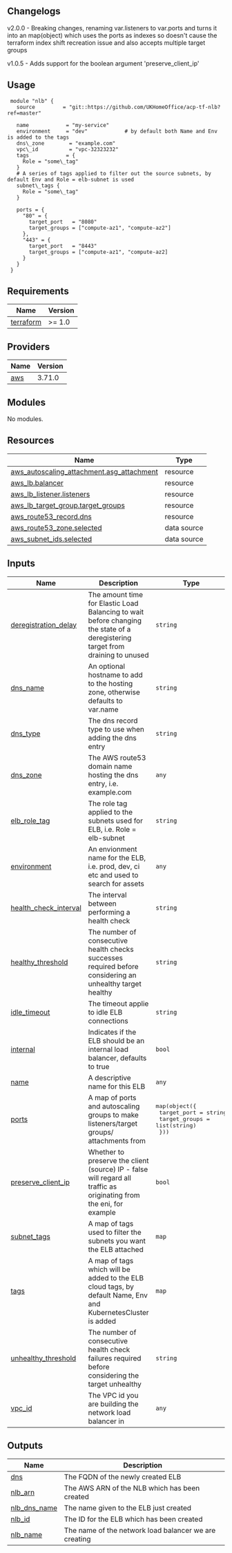 ## Changelogs

v2.0.0 - Breaking changes, renaming var.listeners to var.ports and turns it into an map(object) which uses the ports as indexes so doesn't cause the terraform index shift recreation issue and also accepts multiple target groups

v1.0.5 - Adds support for the boolean argument 'preserve_client_ip'


## Usage
     module "nlb" {
       source         = "git::https://github.com/UKHomeOffice/acp-tf-nlb?ref=master"

       name            = "my-service"
       environment     = "dev"            # by default both Name and Env is added to the tags
       dns\_zone        = "example.com"
       vpc\_id          = "vpc-32323232"
       tags            = {
         Role = "some\_tag"
       }
       # A series of tags applied to filter out the source subnets, by default Env and Role = elb-subnet is used
       subnet\_tags {
         Role = "some\_tag"
       }

       ports = {
         "80" = {
           target_port   = "8080"
           target_groups = ["compute-az1", "compute-az2"]
         },
         "443" = {
           target_port   = "8443"
           target_groups = ["compute-az1", "compute-az2]
         }
       }
     }

<!-- BEGIN_TF_DOCS -->
## Requirements

| Name | Version |
|------|---------|
| <a name="requirement_terraform"></a> [terraform](#requirement\_terraform) | >= 1.0 |

## Providers

| Name | Version |
|------|---------|
| <a name="provider_aws"></a> [aws](#provider\_aws) | 3.71.0 |

## Modules

No modules.

## Resources

| Name | Type |
|------|------|
| [aws_autoscaling_attachment.asg_attachment](https://registry.terraform.io/providers/hashicorp/aws/latest/docs/resources/autoscaling_attachment) | resource |
| [aws_lb.balancer](https://registry.terraform.io/providers/hashicorp/aws/latest/docs/resources/lb) | resource |
| [aws_lb_listener.listeners](https://registry.terraform.io/providers/hashicorp/aws/latest/docs/resources/lb_listener) | resource |
| [aws_lb_target_group.target_groups](https://registry.terraform.io/providers/hashicorp/aws/latest/docs/resources/lb_target_group) | resource |
| [aws_route53_record.dns](https://registry.terraform.io/providers/hashicorp/aws/latest/docs/resources/route53_record) | resource |
| [aws_route53_zone.selected](https://registry.terraform.io/providers/hashicorp/aws/latest/docs/data-sources/route53_zone) | data source |
| [aws_subnet_ids.selected](https://registry.terraform.io/providers/hashicorp/aws/latest/docs/data-sources/subnet_ids) | data source |

## Inputs

| Name | Description | Type | Default | Required |
|------|-------------|------|---------|:--------:|
| <a name="input_deregistration_delay"></a> [deregistration\_delay](#input\_deregistration\_delay) | The amount time for Elastic Load Balancing to wait before changing the state of a deregistering target from draining to unused | `string` | `"300"` | no |
| <a name="input_dns_name"></a> [dns\_name](#input\_dns\_name) | An optional hostname to add to the hosting zone, otherwise defaults to var.name | `string` | `""` | no |
| <a name="input_dns_type"></a> [dns\_type](#input\_dns\_type) | The dns record type to use when adding the dns entry | `string` | `"A"` | no |
| <a name="input_dns_zone"></a> [dns\_zone](#input\_dns\_zone) | The AWS route53 domain name hosting the dns entry, i.e. example.com | `any` | n/a | yes |
| <a name="input_elb_role_tag"></a> [elb\_role\_tag](#input\_elb\_role\_tag) | The role tag applied to the subnets used for ELB, i.e. Role = elb-subnet | `string` | `"elb-subnets"` | no |
| <a name="input_environment"></a> [environment](#input\_environment) | An envionment name for the ELB, i.e. prod, dev, ci etc and used to search for assets | `any` | n/a | yes |
| <a name="input_health_check_interval"></a> [health\_check\_interval](#input\_health\_check\_interval) | The interval between performing a health check | `string` | `"30"` | no |
| <a name="input_healthy_threshold"></a> [healthy\_threshold](#input\_healthy\_threshold) | The number of consecutive health checks successes required before considering an unhealthy target healthy | `string` | `"3"` | no |
| <a name="input_idle_timeout"></a> [idle\_timeout](#input\_idle\_timeout) | The timeout applie to idle ELB connections | `string` | `"120"` | no |
| <a name="input_internal"></a> [internal](#input\_internal) | Indicates if the ELB should be an internal load balancer, defaults to true | `bool` | `true` | no |
| <a name="input_name"></a> [name](#input\_name) | A descriptive name for this ELB | `any` | n/a | yes |
| <a name="input_ports"></a> [ports](#input\_ports) | A map of ports and autoscaling groups to make listeners/target groups/ attachments from | <pre>map(object({<br>    target_port   = string<br>    target_groups = list(string)<br>  }))</pre> | n/a | yes |
| <a name="input_preserve_client_ip"></a> [preserve\_client\_ip](#input\_preserve\_client\_ip) | Whether to preserve the client (source) IP - false will regard all traffic as originating from the eni, for example | `bool` | `true` | no |
| <a name="input_subnet_tags"></a> [subnet\_tags](#input\_subnet\_tags) | A map of tags used to filter the subnets you want the ELB attached | `map` | `{}` | no |
| <a name="input_tags"></a> [tags](#input\_tags) | A map of tags which will be added to the ELB cloud tags, by default Name, Env and KubernetesCluster is added | `map` | `{}` | no |
| <a name="input_unhealthy_threshold"></a> [unhealthy\_threshold](#input\_unhealthy\_threshold) | The number of consecutive health check failures required before considering the target unhealthy | `string` | `"3"` | no |
| <a name="input_vpc_id"></a> [vpc\_id](#input\_vpc\_id) | The VPC id you are building the network load balancer in | `any` | n/a | yes |

## Outputs

| Name | Description |
|------|-------------|
| <a name="output_dns"></a> [dns](#output\_dns) | The FQDN of the newly created ELB |
| <a name="output_nlb_arn"></a> [nlb\_arn](#output\_nlb\_arn) | The AWS ARN of the NLB which has been created |
| <a name="output_nlb_dns_name"></a> [nlb\_dns\_name](#output\_nlb\_dns\_name) | The name given to the ELB just created |
| <a name="output_nlb_id"></a> [nlb\_id](#output\_nlb\_id) | The ID for the ELB which has been created |
| <a name="output_nlb_name"></a> [nlb\_name](#output\_nlb\_name) | The name of the network load balancer we are creating |
<!-- END_TF_DOCS -->